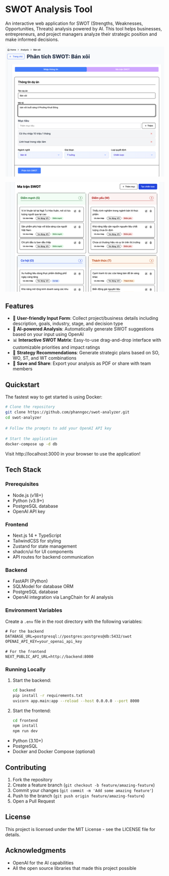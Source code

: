 # SWOT Analysis Tool

An interactive web application for SWOT (Strengths, Weaknesses, Opportunities, Threats) analysis powered by AI. This tool helps businesses, entrepreneurs, and project managers analyze their strategic position and make informed decisions.

![Enter project](./screen3.png)

![Matrix swot](./screen2.png)

## Features

- 📝 **User-friendly Input Form**: Collect project/business details including description, goals, industry, stage, and decision type
- 🤖 **AI-powered Analysis**: Automatically generate SWOT suggestions based on your input using OpenAI
- 📊 **Interactive SWOT Matrix**: Easy-to-use drag-and-drop interface with customizable priorities and impact ratings
- 🔄 **Strategy Recommendations**: Generate strategic plans based on SO, WO, ST, and WT combinations
- 💾 **Save and Share**: Export your analysis as PDF or share with team members

## Quickstart

The fastest way to get started is using Docker:

```bash
# Clone the repository
git clone https://github.com/phanngoc/swot-analyzer.git
cd swot-analyzer

# Follow the prompts to add your OpenAI API key

# Start the application
docker-compose up -d db
```

Visit http://localhost:3000 in your browser to use the application!

## Tech Stack
### Prerequisites
- Node.js (v18+)
- Python (v3.9+)
- PostgreSQL database
- OpenAI API key

### Frontend
- Next.js 14 + TypeScript
- TailwindCSS for styling
- Zustand for state management
- shadcn/ui for UI components
- API routes for backend communication

### Backend
- FastAPI (Python)
- SQLModel for database ORM
- PostgreSQL database
- OpenAI integration via LangChain for AI analysis

### Environment Variables

Create a `.env` file in the root directory with the following variables:

```
# For the backend
DATABASE_URL=postgresql://postgres:postgres@db:5432/swot
OPENAI_API_KEY=your_openai_api_key

# For the frontend
NEXT_PUBLIC_API_URL=http://backend:8000
```

### Running Locally

1. Start the backend:
   ```bash
   cd backend
   pip install -r requirements.txt
   uvicorn app.main:app --reload --host 0.0.0.0 --port 8000
   ```

2. Start the frontend:
   ```bash
   cd frontend
   npm install
   npm run dev
   ```
- Python (3.10+)
- PostgreSQL
- Docker and Docker Compose (optional)

## Contributing

1. Fork the repository
2. Create a feature branch (`git checkout -b feature/amazing-feature`)
3. Commit your changes (`git commit -m 'Add some amazing feature'`)
4. Push to the branch (`git push origin feature/amazing-feature`)
5. Open a Pull Request

## License

This project is licensed under the MIT License - see the LICENSE file for details.

## Acknowledgments

- OpenAI for the AI capabilities
- All the open source libraries that made this project possible
